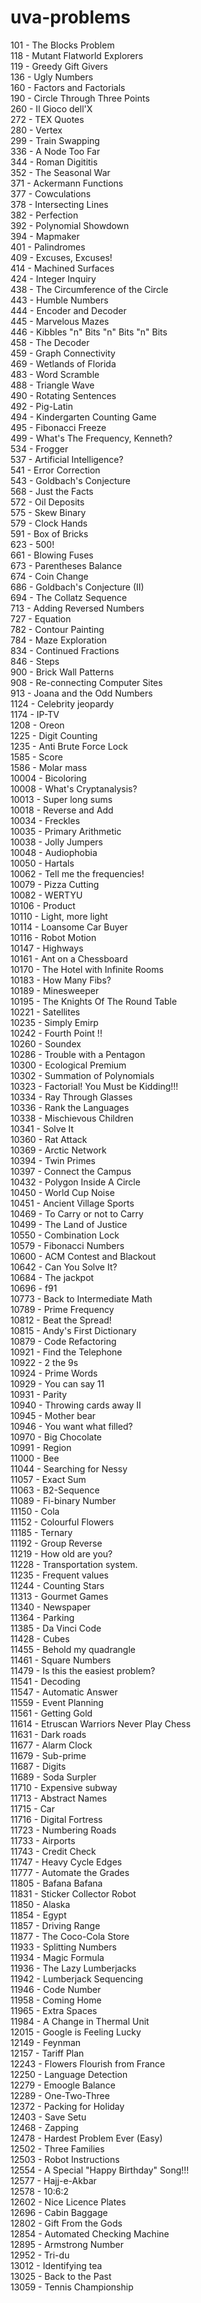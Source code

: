 # uva-problems
101   - The Blocks Problem                      
118   - Mutant Flatworld Explorers              
119   - Greedy Gift Givers                      
136   - Ugly Numbers                            
160   - Factors and Factorials                  
190   - Circle Through Three Points             
260   - Il Gioco dell'X                         
272   - TEX Quotes                              
280   - Vertex                                  
299   - Train Swapping                          
336   - A Node Too Far                          
344   - Roman Digititis                         
352   - The Seasonal War                        
371   - Ackermann Functions                     
377   - Cowculations                            
378   - Intersecting Lines                      
382   - Perfection                              
392   - Polynomial Showdown                     
394   - Mapmaker                                
401   - Palindromes                             
409   - Excuses, Excuses!                       
414   - Machined Surfaces                       
424   - Integer Inquiry                         
438   - The Circumference of the Circle         
443   - Humble Numbers                          
444   - Encoder and Decoder                     
445   - Marvelous Mazes                         
446   - Kibbles "n" Bits "n" Bits "n" Bits      
458   - The Decoder                             
459   - Graph Connectivity                      
469   - Wetlands of Florida                     
483   - Word Scramble                           
488   - Triangle Wave                           
490   - Rotating Sentences                      
492   - Pig-Latin                               
494   - Kindergarten Counting Game              
495   - Fibonacci Freeze                        
499   - What's The Frequency, Kenneth?          
534   - Frogger                                 
537   - Artificial Intelligence?                
541   - Error Correction                        
543   - Goldbach's Conjecture                   
568   - Just the Facts                          
572   - Oil Deposits                            
575   - Skew Binary                             
579   - Clock Hands                             
591   - Box of Bricks                           
623   - 500!                                    
661   - Blowing Fuses                           
673   - Parentheses Balance                     
674   - Coin Change                             
686   - Goldbach's Conjecture (II)              
694   - The Collatz Sequence                    
713   - Adding Reversed Numbers                 
727   - Equation                                
782   - Contour Painting                        
784   - Maze Exploration                        
834   - Continued Fractions                     
846   - Steps                                   
900   - Brick Wall Patterns                     
908   - Re-connecting Computer Sites            
913   - Joana and the Odd Numbers               
1124  - Celebrity jeopardy                      
1174  - IP-TV                                   
1208  - Oreon                                   
1225  - Digit Counting                          
1235  - Anti Brute Force Lock                   
1585  - Score                                   
1586  - Molar mass                              
10004 - Bicoloring                              
10008 - What's Cryptanalysis?                   
10013 - Super long sums                         
10018 - Reverse and Add                         
10034 - Freckles                                
10035 - Primary Arithmetic                      
10038 - Jolly Jumpers                           
10048 - Audiophobia                             
10050 - Hartals                                 
10062 - Tell me the frequencies!                
10079 - Pizza Cutting                           
10082 - WERTYU                                  
10106 - Product                                 
10110 - Light, more light                       
10114 - Loansome Car Buyer                      
10116 - Robot Motion                            
10147 - Highways                                
10161 - Ant on a Chessboard                     
10170 - The Hotel with Infinite Rooms           
10183 - How Many Fibs?                          
10189 - Minesweeper                             
10195 - The Knights Of The Round Table          
10221 - Satellites                              
10235 - Simply Emirp                            
10242 - Fourth Point !!                         
10260 - Soundex                                 
10286 - Trouble with a Pentagon                 
10300 - Ecological Premium                      
10302 - Summation of Polynomials                
10323 - Factorial! You Must be Kidding!!!       
10334 - Ray Through Glasses                     
10336 - Rank the Languages                      
10338 - Mischievous Children                    
10341 - Solve It                                
10360 - Rat Attack                              
10369 - Arctic Network                          
10394 - Twin Primes                             
10397 - Connect the Campus                      
10432 - Polygon Inside A Circle                 
10450 - World Cup Noise                         
10451 - Ancient Village Sports                  
10469 - To Carry or not to Carry                
10499 - The Land of Justice                     
10550 - Combination Lock                        
10579 - Fibonacci Numbers                       
10600 - ACM Contest and Blackout                
10642 - Can You Solve It?                       
10684 - The jackpot                             
10696 - f91                                     
10773 - Back to Intermediate Math               
10789 - Prime Frequency                         
10812 - Beat the Spread!                        
10815 - Andy's First Dictionary                 
10879 - Code Refactoring                        
10921 - Find the Telephone                      
10922 - 2 the 9s                                
10924 - Prime Words                             
10929 - You can say 11                          
10931 - Parity                                  
10940 - Throwing cards away II                  
10945 - Mother bear                             
10946 - You want what filled?                   
10970 - Big Chocolate                           
10991 - Region                                  
11000 - Bee                                     
11044 - Searching for Nessy                     
11057 - Exact Sum                               
11063 - B2-Sequence                             
11089 - Fi-binary Number                        
11150 - Cola                                    
11152 - Colourful Flowers                       
11185 - Ternary                                 
11192 - Group Reverse                           
11219 - How old are you?                        
11228 - Transportation system.                  
11235 - Frequent values                         
11244 - Counting Stars                          
11313 - Gourmet Games                           
11340 - Newspaper                               
11364 - Parking                                 
11385 - Da Vinci Code                           
11428 - Cubes                                   
11455 - Behold my quadrangle                    
11461 - Square Numbers                          
11479 - Is this the easiest problem?            
11541 - Decoding                                
11547 - Automatic Answer                        
11559 - Event Planning                          
11561 - Getting Gold                            
11614 - Etruscan Warriors Never Play Chess      
11631 - Dark roads                              
11677 - Alarm Clock                             
11679 - Sub-prime                               
11687 - Digits                                  
11689 - Soda Surpler                            
11710 - Expensive subway                        
11713 - Abstract Names                          
11715 - Car                                     
11716 - Digital Fortress                        
11723 - Numbering Roads                         
11733 - Airports                                
11743 - Credit Check                            
11747 - Heavy Cycle Edges                       
11777 - Automate the Grades                     
11805 - Bafana Bafana                           
11831 - Sticker Collector Robot                 
11850 - Alaska                                  
11854 - Egypt                                   
11857 - Driving Range                           
11877 - The Coco-Cola Store                     
11933 - Splitting Numbers                       
11934 - Magic Formula                           
11936 - The Lazy Lumberjacks                    
11942 - Lumberjack Sequencing                   
11946 - Code Number                             
11958 - Coming Home                             
11965 - Extra Spaces                            
11984 - A Change in Thermal Unit                
12015 - Google is Feeling Lucky                 
12149 - Feynman                                 
12157 - Tariff Plan                             
12243 - Flowers Flourish from France            
12250 - Language Detection                      
12279 - Emoogle Balance                         
12289 - One-Two-Three                           
12372 - Packing for Holiday                     
12403 - Save Setu                               
12468 - Zapping                                 
12478 - Hardest Problem Ever (Easy)             
12502 - Three Families                          
12503 - Robot Instructions                      
12554 - A Special "Happy Birthday" Song!!!      
12577 - Hajj-e-Akbar                            
12578 - 10:6:2                                  
12602 - Nice Licence Plates                     
12696 - Cabin Baggage                           
12802 - Gift From the Gods                      
12854 - Automated Checking Machine              
12895 - Armstrong Number                        
12952 - Tri-du                                  
13012 - Identifying tea                         
13025 - Back to the Past                        
13059 - Tennis Championship                     
